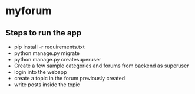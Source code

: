 # myforum

## Steps to run the app 
- pip install -r requirements.txt
- python manage.py migrate
- python manage.py createsuperuser
- Create a few sample categories and forums from backend as superuser
- login into the webapp
- create a topic in the forum previously created
- write posts inside the topic
